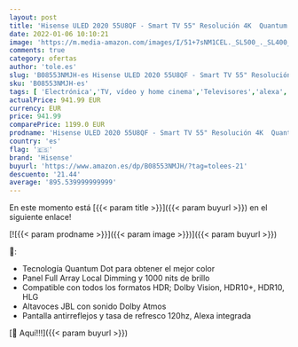 ```yaml
---
layout: post
title: 'Hisense ULED 2020 55U8QF - Smart TV 55" Resolución 4K  Quantum Dot  FALD  Dolby Vision  Dolby Atmos  Altavoces JBL  Vidaa U 4.0 con IA  con Alexa integrada'
date: 2022-01-06 10:10:21
image: 'https://m.media-amazon.com/images/I/51+7sNM1CEL._SL500_._SL400_.jpg'
comments: true
category: ofertas
author: 'tole.es'
slug: 'B08553NMJH-es Hisense ULED 2020 55U8QF - Smart TV 55" Resolución 4K...'
sku: 'B08553NMJH-es'
tags: [ 'Electrónica','TV, vídeo y home cinema','Televisores','alexa','hisense', ]
actualPrice: 941.99 EUR
currency: EUR
price: 941.99
comparePrice: 1199.0 EUR
prodname: 'Hisense ULED 2020 55U8QF - Smart TV 55" Resolución 4K  Quantum Dot  FALD  Dolby Vision  Dolby Atmos  Altavoces JBL  Vidaa U 4.0 con IA  con Alexa integrada'
country: 'es'
flag: '🇪🇸'
brand: 'Hisense'
buyurl: 'https://www.amazon.es/dp/B08553NMJH/?tag=tolees-21'
descuento: '21.44'
average: '895.539999999999'
---
```


En este momento está [{{< param title >}}]({{< param buyurl >}}) en el siguiente enlace!

[![{{< param prodname >}}]({{< param image >}})]({{< param buyurl >}})

🔎:

- Tecnología Quantum Dot para obtener el mejor color
- Panel Full Array Local Dimming y 1000 nits de brillo
- Compatible con todos los formatos HDR; Dolby Vision, HDR10+, HDR10, HLG
- Altavoces JBL con sonido Dolby Atmos
- Pantalla antirreflejos y tasa de refresco 120hz, Alexa integrada

[🛒 Aquí!!!]({{< param buyurl >}})
